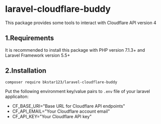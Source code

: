 # laravel-cloudflare-buddy  
This package provides some tools to interact with Cloudflare API version 4

## 1.Requirements  

It is recommended to install this package with PHP version 7.1.3+ and Laravel Framework version 5.5+  

## 2.Installation  
    composer require bkstar123/laravel-cloudflare-buddy 

Put the following environment key/value pairs to ```.env``` file of your laravel applicaiton:  
- CF_BASE_URI="Base URL for Cloudflare API endpoints"  
- CF_API_EMAIL="Your Cloudflare account email"  
- CF_API_KEY="Your Cloudflare API key"  


